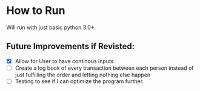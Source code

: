 # How to Run

Will run with just basic python 3.0+. 

## Future Improvements if Revisted:
  - [x] Allow for User to have continous inputs
  - [ ] Create a log book of every transaction between each person instead of just fulfilling the order and letting nothing else happen
  - [ ] Testing to see if I can optimize the program further.
